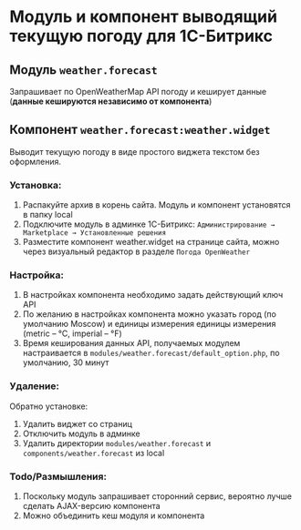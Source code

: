 # Модуль и компонент выводящий текущую погоду для 1С-Битрикс
## Модуль `weather.forecast`
Запрашивает по OpenWeatherMap API погоду и кеширует данные (**данные кешируются независимо от компонента**)

## Компонент `weather.forecast:weather.widget`
Выводит текущую погоду в виде простого виджета текстом без оформления.

### Установка:
1. Распакуйте архив в корень сайта. 
Модуль и компонент установятся в папку local
2. Подключите модуль в админке 1С-Битрикс: `Администрирование → Marketplace → Установленные решения`
3. Разместите компонент weather.widget на странице сайта, можно через визуальный редактор в разделе `Погода OpenWeather`
### Настройка:
1. В настройках компонента необходимо задать действующий ключ API
2. По желанию в настройках компонента можно указать город (по умолчанию Moscow) и единицы измерения единицы измерения (metric – °C, imperial – °F)
3. Время кеширования данных API, получаемых модулем настраивается в `modules/weather.forecast/default_option.php`, по умолчанию, 30 минут

### Удаление:
Обратно установке:
1. Удалить виджет со страниц
2. Отключить модуль в админке
3. Удалить директории `modules/weather.forecast` и `components/weather.forecast` из local

### Todo/Размышления:
1. Поскольку модуль запрашивает сторонний сервис, вероятно лучше сделать AJAX-версию компонента
2. Можно объединить кеш модуля и компонента